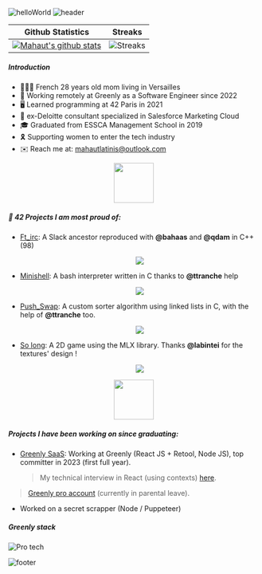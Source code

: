 ![helloWorld](https://readme-typing-svg.herokuapp.com/?font=PublicSans+Code&duration=4000&pause=1000&color=F6F6F6&lines=Hello+World!)
![header](https://capsule-render.vercel.app/api?type=waving&height=300&color=gradient&text=Mahaut%20Latinis&section=header&fontAlign=50&desc=Software%20Engineer&textBg=false&fontSize=47&descAlign=55)

|Github Statistics|Streaks
|-|-
|[![Mahaut's github stats](https://github-readme-stats.vercel.app/api?username=mahautlatinis&show_icons=true&theme=apprentice&hide_title=true)](https://github.com/mahautlatinis)|![Streaks](https://github-readme-streak-stats.herokuapp.com/?user=mahautlatinis&theme=apprentice)

##### Introduction 

* 🙋🏻‍♀️ French 28 years old mom living in Versailles
* 💼 Working remotely at Greenly as a Software Engineer since 2022
* 🖥️ Learned programming at 42 Paris in 2021
* 🏢 ex-Deloitte consultant specialized in Salesforce Marketing Cloud
* 🎓 Graduated from ESSCA Management School in 2019
* 🎗️ Supporting women to enter the tech industry
* ✉️ Reach me at: mahautlatinis@outlook.com

<p align="center">
  <img src="https://upload.wikimedia.org/wikipedia/commons/thumb/8/8d/42_Logo.svg/langfr-560px-42_Logo.svg.png" width=80px height=80px />
</p>

##### 📁 42 Projects I am most proud of: 
* [Ft_irc](https://github.com/malatini42/ft_irc): A Slack ancestor reproduced with **@bahaas** and **@qdam** in C++ (98)
    <p align="center">
      <img src="https://github-readme-stats.vercel.app/api/pin?username=malatini42&repo=FT_IRC&theme=apprentice" />
    </p>
* [Minishell](https://github.com/malatini42/minishell): A bash interpreter written in C thanks to **@ttranche** help
    <p align="center">
      <img src="https://github-readme-stats.vercel.app/api/pin?username=malatini42&repo=MINISHELL&theme=apprentice" />
    </p>
* [Push_Swap](https://github.com/malatini42/push_swap): A custom sorter algorithm using linked lists in C, with the help of **@ttranche** too.
    <p align="center">
      <img src="https://github-readme-stats.vercel.app/api/pin?username=malatini42&repo=PUSH_SWAP&theme=apprentice" />
    </p>
* [So long](https://github.com/malatini42/so_long): A 2D game using the MLX library. Thanks **@labintei** for the textures' design !
  <p align="center">
    <img src="https://github-readme-stats.vercel.app/api/pin?username=malatinipro&repo=SO_LONG&theme=apprentice" />
  </p>
<p align="center">
 <img src="https://gdm-catalog-fmapi-prod.imgix.net/ProductLogo/3a5342c6-a8bf-4c86-828a-8f41d3cd71c3.png?&w=3840" width=80px height=80px />
</p>

##### Projects I have been working on since graduating: 
* [Greenly SaaS](https://greenly.earth/fr-fr): Working at Greenly (React JS + Retool, Node JS), top committer in 2023 (first full year).
  > My technical interview in React (using contexts) [here](https://github.com/mahautlatinis/react-front-home-test).
> [Greenly pro account](https://github.com/malatinigreenly) (currently in parental leave).
* Worked on a secret scrapper (Node / Puppeteer)

##### Greenly stack
![Pro tech](https://skillicons.dev/icons?i=nodejs,express,postgres,jest&theme=light)
<!---
![Student Technologies](https://skillicons.dev/icons?i=c,cpp,docker,wordpress,python,js,ts,css,html,git,react,bash&theme=light)
![Tools](https://skillicons.dev/icons?i=github,githubactions,gmail,figma,heroku&theme=light)
-->
![footer](https://capsule-render.vercel.app/api?type=waving&height=300&color=gradient&section=footer&fontAlign=49)

